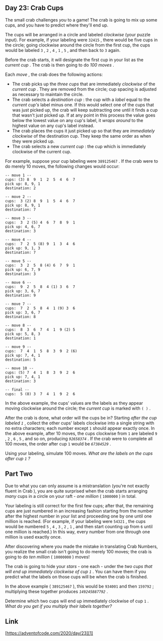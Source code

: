 ## Day 23: Crab Cups

The small crab challenges _you_ to a game! The crab is going to mix up some cups, and you have to predict where they'll end up.

The cups will be arranged in a circle and labeled _clockwise_ (your puzzle input). For example, if your labeling were `32415` , there would be five cups in the circle; going clockwise around the circle from the first cup, the cups would be labeled `3` , `2` , `4` , `1` , `5` , and then back to `3` again.

Before the crab starts, it will designate the first cup in your list as the _current cup_ . The crab is then going to do _100 moves_ .

Each _move_ , the crab does the following actions:

- The crab picks up the _three cups_ that are immediately _clockwise_ of the _current cup_ . They are removed from the circle; cup spacing is adjusted as necessary to maintain the circle.
- The crab selects a _destination cup_ : the cup with a _label_ equal to the _current cup's_ label minus one. If this would select one of the cups that was just picked up, the crab will keep subtracting one until it finds a cup that wasn't just picked up. If at any point in this process the value goes below the lowest value on any cup's label, it _wraps around_ to the highest value on any cup's label instead.
- The crab places the cups it just picked up so that they are _immediately clockwise_ of the destination cup. They keep the same order as when they were picked up.
- The crab selects a new _current cup_ : the cup which is immediately clockwise of the current cup.

For example, suppose your cup labeling were `389125467` . If the crab were to do merely 10 moves, the following changes would occur:

```
-- move 1 --
cups: (3) 8  9  1  2  5  4  6  7
pick up: 8, 9, 1
destination: 2

-- move 2 --
cups:  3 (2) 8  9  1  5  4  6  7
pick up: 8, 9, 1
destination: 7

-- move 3 --
cups:  3  2 (5) 4  6  7  8  9  1
pick up: 4, 6, 7
destination: 3

-- move 4 --
cups:  7  2  5 (8) 9  1  3  4  6
pick up: 9, 1, 3
destination: 7

-- move 5 --
cups:  3  2  5  8 (4) 6  7  9  1
pick up: 6, 7, 9
destination: 3

-- move 6 --
cups:  9  2  5  8  4 (1) 3  6  7
pick up: 3, 6, 7
destination: 9

-- move 7 --
cups:  7  2  5  8  4  1 (9) 3  6
pick up: 3, 6, 7
destination: 8

-- move 8 --
cups:  8  3  6  7  4  1  9 (2) 5
pick up: 5, 8, 3
destination: 1

-- move 9 --
cups:  7  4  1  5  8  3  9  2 (6)
pick up: 7, 4, 1
destination: 5

-- move 10 --
cups: (5) 7  4  1  8  3  9  2  6
pick up: 7, 4, 1
destination: 3

-- final --
cups:  5 (8) 3  7  4  1  9  2  6
```

In the above example, the cups' values are the labels as they appear moving clockwise around the circle; the _current cup_ is marked with `( )` .

After the crab is done, what order will the cups be in? Starting _after the cup labeled `1`_ , collect the other cups' labels clockwise into a single string with no extra characters; each number except `1` should appear exactly once. In the above example, after 10 moves, the cups clockwise from `1` are labeled `9` , `2` , `6` , `5` , and so on, producing _`92658374`_ . If the crab were to complete all 100 moves, the order after cup `1` would be _`67384529`_ .

Using your labeling, simulate 100 moves. _What are the labels on the cups after cup `1` ?_

## Part Two

Due to what you can only assume is a mistranslation (you're not exactly fluent in Crab ), you are quite surprised when the crab starts arranging _many_ cups in a circle on your raft - _one million_ ( `1000000` ) in total.

Your labeling is still correct for the first few cups; after that, the remaining cups are just numbered in an increasing fashion starting from the number after the highest number in your list and proceeding one by one until one million is reached. (For example, if your labeling were `54321` , the cups would be numbered `5` , `4` , `3` , `2` , `1` , and then start counting up from `6` until one million is reached.) In this way, every number from one through one million is used exactly once.

After discovering where you made the mistake in translating Crab Numbers, you realize the small crab isn't going to do merely 100 moves; the crab is going to do _ten million_ ( `10000000` ) moves!

The crab is going to hide your _stars_ \- one each - under the _two cups that will end up immediately clockwise of cup `1`_ . You can have them if you predict what the labels on those cups will be when the crab is finished.

In the above example ( `389125467` ), this would be `934001` and then `159792` ; multiplying these together produces _`149245887792`_ .

Determine which two cups will end up immediately clockwise of cup `1` . _What do you get if you multiply their labels together?_

## Link

[https://adventofcode.com/2020/day/23][1]

[1]: https://adventofcode.com/2020/day/23
